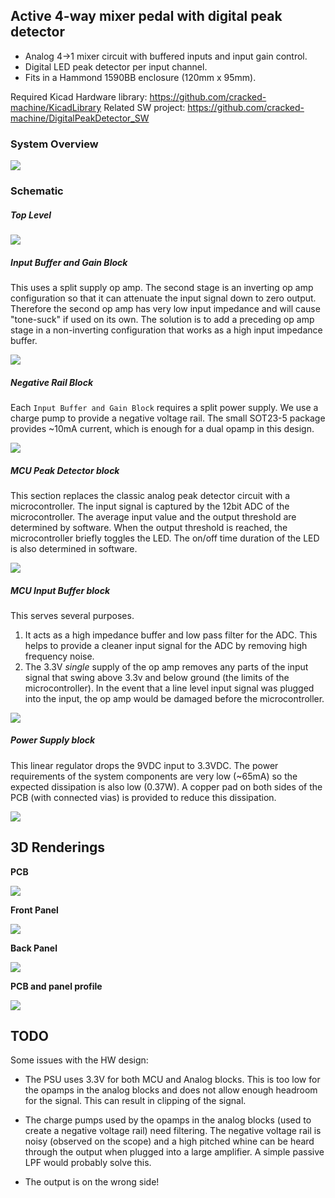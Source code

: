 ## Active 4-way mixer pedal with digital peak detector


- Analog 4->1 mixer circuit with buffered inputs and input gain control.
- Digital LED peak detector per input channel.
- Fits in a Hammond 1590BB enclosure (120mm x 95mm).

Required Kicad Hardware library: https://github.com/cracked-machine/KicadLibrary
Related SW project: https://github.com/cracked-machine/DigitalPeakDetector_SW

### System Overview

![](ActiveMixerPedalWithDigitalPeakDetector/RevA/docs/systemdesign/ActiveMixerPedalWithDigitalPeakDetector_SystemOverview.svg)

### Schematic

##### Top Level

![](ActiveMixerPedalWithDigitalPeakDetector/RevA/docs/schema/svg/ActiveMixerPedalWithDigitalPeakDetector.svg)

##### Input Buffer and Gain Block

This uses a split supply op amp. The second stage is an inverting op amp configuration so that it can attenuate the input signal down to zero output.
Therefore the second op amp has very low input impedance and will cause "tone-suck" if used on its own. The solution is to add a preceding op amp stage in a non-inverting configuration that works as a high input impedance buffer.

![](ActiveMixerPedalWithDigitalPeakDetector/RevA/docs/schema/svg/InputBufferAndGain-InputBuffer1.svg)

##### Negative Rail Block

Each ``Input Buffer and Gain Block`` requires a split power supply. We use a charge pump to provide a negative voltage rail. The small SOT23-5 package provides ~10mA current, which is enough for a dual opamp in this design.

![](ActiveMixerPedalWithDigitalPeakDetector/RevA/docs/schema/svg/NegativeRail-NegativeRail1.svg)

##### MCU Peak Detector block

This section replaces the classic analog peak detector circuit with a microcontroller. The input signal is captured by the 12bit ADC of the microcontroller. The average input value and the output threshold are determined by software. When the output threshold is reached, the microcontroller briefly toggles the LED. The on/off time duration of the LED is also determined in software.

![](ActiveMixerPedalWithDigitalPeakDetector/RevA/docs/schema/svg/PeakDetectorMCU-PeakDetectorMCU.svg)

##### MCU Input Buffer block

This serves several purposes.
1. It acts as a high impedance buffer and low pass filter for the ADC. This helps to provide a cleaner input signal for the ADC by removing high frequency noise.
2. The 3.3V *single* supply of the op amp removes any parts of the input signal that swing above 3.3v and below ground (the limits of the microcontroller). In the event that a line level input signal was plugged into the input, the op amp would be damaged before the microcontroller.

![](ActiveMixerPedalWithDigitalPeakDetector/RevA/docs/schema/svg/InputBufferMCU-PeakDetectorMCU-InputBufferMCU1.svg)

##### Power Supply block

This linear regulator drops the 9VDC input to 3.3VDC. The power requirements of the system components are very low (~65mA) so the expected dissipation is also low (0.37W). A copper pad on both sides of the PCB (with connected vias) is provided to reduce this dissipation.

![](ActiveMixerPedalWithDigitalPeakDetector/RevA/docs/schema/svg/Pos3V3_PSU-PowerSupply.svg)

## 3D Renderings

__PCB__

![](ActiveMixerPedalWithDigitalPeakDetector/RevA/docs/layout_3d_render/ActiveMixerPedalWithDigitalPeakDetector_PCB.png)

__Front Panel__

![](ActiveMixerPedalWithDigitalPeakDetector/RevA/panels/front/docs/layout_3d_render/ActiveMixerPedalWithDigitalPeakDetector_FRONTPANEL.png)

__Back Panel__

![](ActiveMixerPedalWithDigitalPeakDetector/RevA/panels/back/docs/layout_3d_render/ActiveMixerPedalWithDigitalPeakDetector_BACKPANEL.png)

__PCB and panel profile__

![](ActiveMixerPedalWithDigitalPeakDetector/RevA/docs/systemdesign/EnclosureInternalVerticalMeasurement.svg)

## TODO

Some issues with the HW design:

- The PSU uses 3.3V for both MCU and Analog blocks. This is too low for the opamps in the analog blocks and does not allow enough headroom for the signal. This can result in clipping of the signal.

- The charge pumps used by the opamps in the analog blocks (used to create a negative voltage rail) need filtering. The negative voltage rail is noisy (observed on the scope) and a high pitched whine can be heard through the output when plugged into a large amplifier. A simple passive LPF would probably solve this. 

- The output is on the wrong side!

